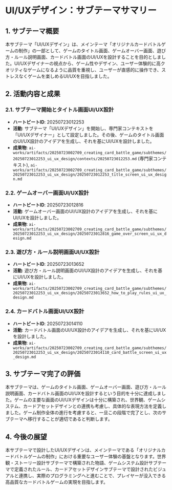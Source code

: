 # UI/UXデザイン：サブテーマサマリー

## 1. サブテーマ概要

本サブテーマ「UI/UXデザイン」は、メインテーマ「オリジナルカードバトルゲームの制作」の一部として、ゲームのタイトル画面、ゲームオーバー画面、遊び方・ルール説明画面、カードバトル画面のUI/UXを設計することを目的としました。UI/UXデザイナーの視点から、ゲーム性やデザイン、ユーザー体験的に高クオリティなゲームになるように品質を重視し、ユーザーが直感的に操作でき、ストレスなくゲームを楽しめるUI/UXを目指しました。

## 2. 活動内容と成果

### 2.1. サブテーマ開始とタイトル画面UI/UX設計

*   **ハートビートID**: 20250723012253
*   **活動**: サブテーマ「UI/UXデザイン」を開始し、専門家コンテキストを「UI/UXデザイナー」として設定しました。その後、ゲームのタイトル画面のUI/UX設計のアイデアを生成し、それを基にUI/UXを設計しました。
*   **成果物**: `ai-works/artifacts/20250723002709_creating_card_battle_game/subthemes/20250723012253_ui_ux_design/contexts/20250723012253.md` (専門家コンテキスト), `ai-works/artifacts/20250723002709_creating_card_battle_game/subthemes/20250723012253_ui_ux_design/20250723012253_title_screen_ui_ux_design.md`

### 2.2. ゲームオーバー画面UI/UX設計

*   **ハートビートID**: 20250723012816
*   **活動**: ゲームオーバー画面のUI/UX設計のアイデアを生成し、それを基にUI/UXを設計しました。
*   **成果物**: `ai-works/artifacts/20250723002709_creating_card_battle_game/subthemes/20250723012253_ui_ux_design/20250723012816_game_over_screen_ui_ux_design.md`

### 2.3. 遊び方・ルール説明画面UI/UX設計

*   **ハートビートID**: 20250723013652
*   **活動**: 遊び方・ルール説明画面のUI/UX設計のアイデアを生成し、それを基にUI/UXを設計しました。
*   **成果物**: `ai-works/artifacts/20250723002709_creating_card_battle_game/subthemes/20250723012253_ui_ux_design/20250723013652_how_to_play_rules_ui_ux_design.md`

### 2.4. カードバトル画面UI/UX設計

*   **ハートビートID**: 20250723014110
*   **活動**: カードバトル画面のUI/UX設計のアイデアを生成し、それを基にUI/UXを設計しました。
*   **成果物**: `ai-works/artifacts/20250723002709_creating_card_battle_game/subthemes/20250723012253_ui_ux_design/20250723014110_card_battle_screen_ui_ux_design.md`

## 3. サブテーマ完了の評価

本サブテーマは、ゲームのタイトル画面、ゲームオーバー画面、遊び方・ルール説明画面、カードバトル画面のUI/UXを設計するという目的を十分に達成しました。ゲームの主要な画面のUI/UXデザインは十分に構築され、世界観、ゲームシステム、カードアセットデザインとの連携も考慮し、具体的な表現方法を定義しました。ゲーム制作全体の進行を考慮すると、一旦この段階で完了とし、次のサブテーマへ移行することが適切であると判断します。

## 4. 今後の展望

本サブテーマで設計したUI/UXデザインは、メインテーマである「オリジナルカードバトルゲームの制作」における重要なユーザー体験の基盤となります。世界観・ストーリー設計サブテーマで構築された物語、ゲームシステム設計サブテーマで定義されたルール、カードアセットデザインサブテーマで設計されたビジュアルと連携し、実際のプログラミングへと進むことで、プレイヤーが没入できる高品質なカードバトルゲームの実現を目指します。
